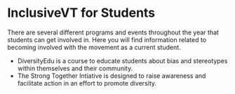 # InclusiveVT for Students

There are several different programs and events throughout the year that students can get involved in. Here you will find information related to becoming involved with the movement as a current student.
* DiversityEdu is a course to educate students about bias and stereotypes within themselves and their community.
* The Strong Together Intiative is designed to raise awareness and facilitate action in an effort to promote diversity.

 
